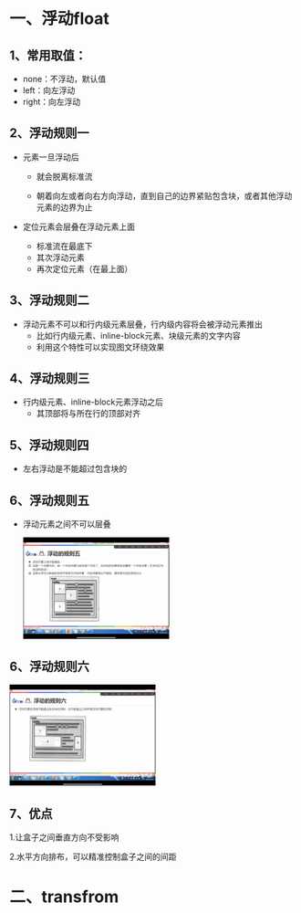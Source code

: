 # 一、浮动float

## 1、常用取值：

* none：不浮动，默认值
* left：向左浮动
* right：向左浮动

## 2、浮动规则一

* 元素一旦浮动后

  * 就会脱离标准流

  * 朝着向左或者向右方向浮动，直到自己的边界紧贴包含块，或者其他浮动元素的边界为止
* 定位元素会层叠在浮动元素上面

  * 标准流在最底下
  * 其次浮动元素 
  * 再次定位元素（在最上面）

## 3、浮动规则二

* 浮动元素不可以和行内级元素层叠，行内级内容将会被浮动元素推出
  * 比如行内级元素、inline-block元素、块级元素的文字内容
  *  利用这个特性可以实现图文环绕效果

## 4、浮动规则三

* 行内级元素、inline-block元素浮动之后
  * 其顶部将与所在行的顶部对齐

## 5、浮动规则四

* 左右浮动是不能超过包含块的

## 6、浮动规则五

* 浮动元素之间不可以层叠

  <img src="截图、\浮动规则五.PNG" style="zoom:25%;" />

## 6、浮动规则六

<img src="截图、\浮动规则六.PNG" style="zoom:25%;" />

## 7、优点

1.让盒子之间垂直方向不受影响

2.水平方向排布，可以精准控制盒子之间的间距

# 二、transfrom

